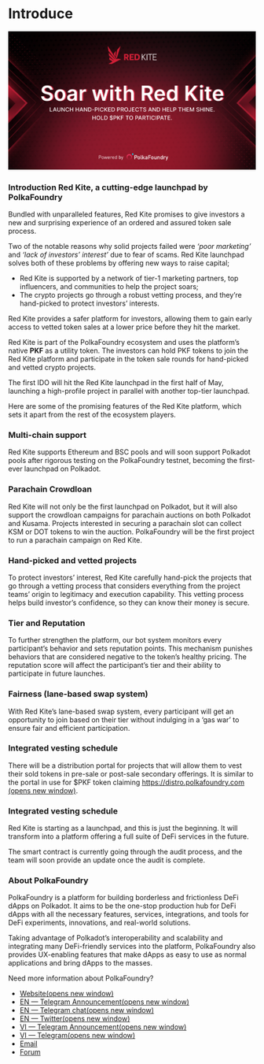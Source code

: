 # Introduce

![Red Kite](<.gitbook/assets/Soar with Red Kite.png>)

### **Introduction Red Kite, a cutting-edge launchpad by PolkaFoundry**

Bundled with unparalleled features, Red Kite promises to give investors a new and surprising experience of an ordered and assured token sale process.

Two of the notable reasons why solid projects failed were _‘poor marketing’_ and _‘lack of investors’ interest’_ due to fear of scams. Red Kite launchpad solves both of these problems by offering new ways to raise capital;

* Red Kite is supported by a network of tier-1 marketing partners, top influencers, and communities to help the project soars;
* The crypto projects go through a robust vetting process, and they’re hand-picked to protect investors’ interests.

Red Kite provides a safer platform for investors, allowing them to gain early access to vetted token sales at a lower price before they hit the market.

Red Kite is part of the PolkaFoundry ecosystem and uses the platform’s native **PKF** as a utility token. The investors can hold PKF tokens to join the Red Kite platform and participate in the token sale rounds for hand-picked and vetted crypto projects.

The first IDO will hit the Red Kite launchpad in the first half of May, launching a high-profile project in parallel with another top-tier launchpad.

Here are some of the promising features of the Red Kite platform, which sets it apart from the rest of the ecosystem players.

### **Multi-chain support**

Red Kite supports Ethereum and BSC pools and will soon support Polkadot pools after rigorous testing on the PolkaFoundry testnet, becoming the first-ever launchpad on Polkadot.

### **Parachain Crowdloan**

Red Kite will not only be the first launchpad on Polkadot, but it will also support the crowdloan campaigns for parachain auctions on both Polkadot and Kusama. Projects interested in securing a parachain slot can collect KSM or DOT tokens to win the auction. PolkaFoundry will be the first project to run a parachain campaign on Red Kite.

### **Hand-picked and vetted projects**

To protect investors’ interest, Red Kite carefully hand-pick the projects that go through a vetting process that considers everything from the project teams’ origin to legitimacy and execution capability. This vetting process helps build investor’s confidence, so they can know their money is secure.

### **Tier and Reputation**

To further strengthen the platform, our bot system monitors every participant’s behavior and sets reputation points. This mechanism punishes behaviors that are considered negative to the token’s healthy pricing. The reputation score will affect the participant’s tier and their ability to participate in future launches.

### **Fairness (lane-based swap system)**

With Red Kite’s lane-based swap system, every participant will get an opportunity to join based on their tier without indulging in a ‘gas war’ to ensure fair and efficient participation.

### **Integrated vesting schedule**

There will be a distribution portal for projects that will allow them to vest their sold tokens in pre-sale or post-sale secondary offerings. It is similar to the portal in use for $PKF token claiming [https://distro.polkafoundry.com (opens new window)](https://distro.polkafoundry.com).

### **Integrated vesting schedule**

Red Kite is starting as a launchpad, and this is just the beginning. It will transform into a platform offering a full suite of DeFi services in the future.

The smart contract is currently going through the audit process, and the team will soon provide an update once the audit is complete.

### **About PolkaFoundry**

PolkaFoundry is a platform for building borderless and frictionless DeFi dApps on Polkadot. It aims to be the one-stop production hub for DeFi dApps with all the necessary features, services, integrations, and tools for DeFi experiments, innovations, and real-world solutions.

Taking advantage of Polkadot’s interoperability and scalability and integrating many DeFi-friendly services into the platform, PolkaFoundry also provides UX-enabling features that make dApps as easy to use as normal applications and bring dApps to the masses.

Need more information about PolkaFoundry?

* [Website(opens new window)](https://polkafoundry.com)
* [EN — Telegram Announcement(opens new window)](https://t.me/PolkaFoundryANN)
* [EN — Telegram chat(opens new window)](https://t.me/PolkaFoundry)
* [EN — Twitter(opens new window)](https://twitter.com/PolkaFoundry)
* [VI — Telegram Announcement(opens new window)](https://t.me/PolkaFoundryANN\_vi)
* [VI — Telegram(opens new window)](https://t.me/PolkaFoundry\_vi)
* [Email](https://redkite-faq.polkafoundry.com/about/info@polkafoundry.com)
* [Forum](https://forum.polkafoundry.com)

&#x20;
